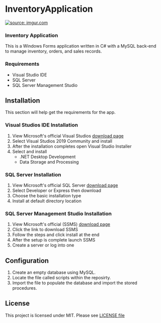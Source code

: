 # InventoryApplication

<a href="https://imgur.com/syVYoFg"><img src="https://i.imgur.com/syVYoFg.gif" title="source: imgur.com" /></a>

### Inventory Application
This is a Windows Forms application written in C# with a MySQL back-end to manage inventory, orders, and sales records.

### Requirements
* Visual Studio IDE
* SQL Server
* SQL Server Management Studio

## Installation
This section will help get the requirements for the app.

### Visual Studios IDE Installation
1. View Microsoft's official Visual Studios [download page](https://visualstudio.microsoft.com/downloads/)
2. Select Visual Studios 2019 Community and install
3. After the installation completes open Visual Studio Installer
4. Select and install 
    * .NET Desktop Development
    * Data Storage and Processing
    
### SQL Server Installation
1. View Microsoft's official SQL Server [download page](https://www.microsoft.com/en-us/sql-server/sql-server-downloads)
2. Select Developer or Express then download
3. Choose the basic installation type
4. Install at default directory location

### SQL Server Management Studio Installation
1. View Microsoft's official (SSMS) [download page](https://docs.microsoft.com/en-us/sql/ssms/download-sql-server-management-studio-ssms?view=sql-server-ver15)
2. Click the link to download SSMS
3. Follow the steps and click install at the end
4. After the setup is complete launch SSMS
5. Create a server or log into one

 ## Configuration
 1. Create an empty database using MySQL.
 2. Locate the file called scripts within the reposirty.
 3. Import the file to populate the database and import the stored procedures.
 
 
## License
This project is licensed under MIT. Please see [LICENSE file](https://github.com/nate51315/InventoryApplication/blob/master/LICENSE)
